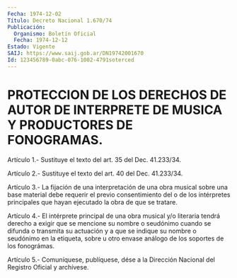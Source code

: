 ```yaml
---
Fecha: 1974-12-02
Título: Decreto Nacional 1.670/74
Publicación:
  Organismo: Boletín Oficial
  Fecha: 1974-12-12
Estado: Vigente
SAIJ: https://www.saij.gob.ar/DN19742001670
Id: 123456789-0abc-076-1002-4791soterced
---
```

# PROTECCION DE LOS DERECHOS DE AUTOR DE INTERPRETE DE MUSICA Y PRODUCTORES DE FONOGRAMAS.

<a id="1"></a>
Artículo 1.- Sustituye el texto del art. 35 del Dec. 41.233/34.

<a id="2"></a>
Artículo 2.- Sustituye el texto del art. 40 del Dec. 41.233/34.

<a id="3"></a>
Artículo  3.-  La  fijación  de una interpretación de una obra musical sobre una base material debe requerir el previo consentimiento del  o  de los intérpretes  principales  que  hayan ejecutado la obra de que se tratare.

<a id="4"></a>
Artículo  4.-  El intérprete principal de una obra musical y/o literaria tendrá derecho  a  exigir  que  se  mencione  su nombre o seudónimo  cuando  se difunda o transmita su actuación y a  que  se indique su nombre o  seudónimo  en la etiqueta, sobre u otro envase análogo de los soportes de los fonográmas.

<a id="5"></a>
Artículo  5.-  Comuníquese,  publíquese,  dése  a la Dirección Nacional del Registro Oficial y archívese.